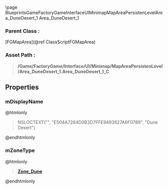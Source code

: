 \page BlueprintsGameFactoryGameInterfaceUIMinimapMapAreaPersistenLevelArea_DuneDesert_1 Area_DuneDesert_1
### Parent Class :
[FGMapArea](@ref ClassScriptFGMapArea)
### Asset Path :
<b><blockquote>/Game/FactoryGame/Interface/UI/Minimap/MapAreaPersistenLevel/Area_DuneDesert_1.Area_DuneDesert_1_C</blockquote></b>
## Properties

### mDisplayName
@htmlonly
<blockquote>NSLOCTEXT("", "E504A7284D0B3D7FFE9493827A6F0789", "Dune Desert")</blockquote>
@endhtmlonly

### mZoneType
@htmlonly
<b><a href="_blueprints_game_factory_game-shared_audio_music_zone__dune.html"><blockquote>Zone_Dune</blockquote></a></b>
@endhtmlonly

